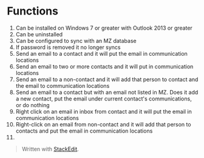 Functions
===
1. Can be installed on Windows 7 or greater with Outlook 2013 or greater
2. Can be uninstalled
3. Can be configured to sync with an MZ database
4. If password is removed it no longer syncs
5. Send an email to a contact and it will put the email in communication locations
6. Send an email to two or more contacts and it will put in communication locations
7. Send an email to a non-contact and it will add that person to contact and the email to communication locations
8. Send an email to a contact but with an email not listed in MZ. Does it add a new contact, put the email under current contact's communications, or do nothing
8. Right click on an email in inbox from contact and it will put the email in communication locations
9. Right-click on an email from non-contact and it will add that person to contacts and put the email in communication locations
10. 


> Written with [StackEdit](https://stackedit.io/).